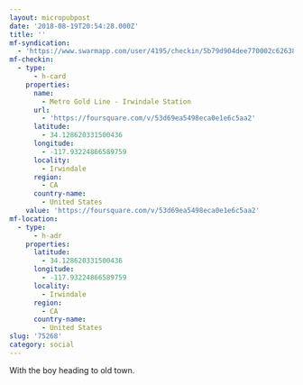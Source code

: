 ```yaml
---
layout: micropubpost
date: '2018-08-19T20:54:28.000Z'
title: ''
mf-syndication:
  - 'https://www.swarmapp.com/user/4195/checkin/5b79d904dee770002c626381'
mf-checkin:
  - type:
      - h-card
    properties:
      name:
        - Metro Gold Line - Irwindale Station
      url:
        - 'https://foursquare.com/v/53d69ea5498eca0e1e6c5aa2'
      latitude:
        - 34.128620331500436
      longitude:
        - -117.93224866589759
      locality:
        - Irwindale
      region:
        - CA
      country-name:
        - United States
    value: 'https://foursquare.com/v/53d69ea5498eca0e1e6c5aa2'
mf-location:
  - type:
      - h-adr
    properties:
      latitude:
        - 34.128620331500436
      longitude:
        - -117.93224866589759
      locality:
        - Irwindale
      region:
        - CA
      country-name:
        - United States
slug: '75268'
category: social
---
```

With the boy heading to old town.
